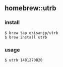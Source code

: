 ## homebrew::utrb

### install

```
$ brew tap okisanjp/utrb
$ brew install utrb
```

### usage

```
$ utrb 1481270820

```
